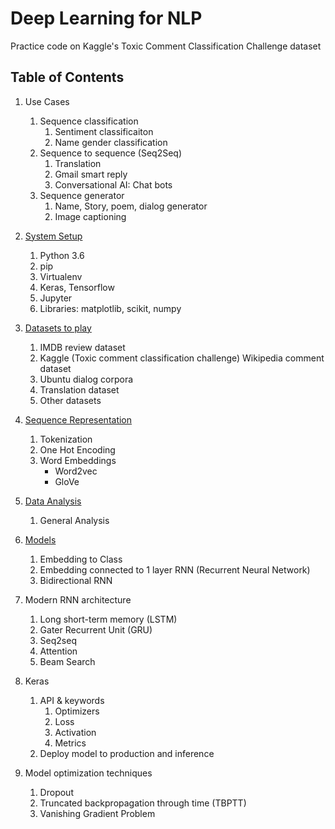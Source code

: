 # Deep Learning for NLP

Practice code on Kaggle's Toxic Comment Classification Challenge dataset

## Table of Contents

1. Use Cases
    1. Sequence classification
        1. Sentiment classificaiton
        2. Name gender classification
    2. Sequence to sequence (Seq2Seq)
        1. Translation
        2. Gmail smart reply
        3. Conversational AI: Chat bots
    3. Sequence generator
        1. Name, Story, poem, dialog generator
        2. Image captioning

2. [System Setup](SETUP.md)
    1. Python 3.6
    2. pip
    3. Virtualenv
    4. Keras, Tensorflow
    5. Jupyter
    6. Libraries: matplotlib, scikit, numpy

3. [Datasets to play](DATASET.md)
    1. IMDB review dataset
    2. Kaggle (Toxic comment classification challenge) Wikipedia comment dataset
    3. Ubuntu dialog corpora
    4. Translation dataset
    5. Other datasets

4. [Sequence Representation](SequenceRepresentation.ipynb)
    1. Tokenization
    2. One Hot Encoding
    3. Word Embeddings
        * Word2vec
        * GloVe

5. [Data Analysis](DataAnalysis.ipynb)
    1. General Analysis

6. [Models](Models.ipynb)
    1. Embedding to Class
    2. Embedding connected to 1 layer RNN (Recurrent Neural Network)
    3. Bidirectional RNN

7. Modern RNN architecture
    1. Long short-term memory (LSTM)
    2. Gater Recurrent Unit (GRU)
    3. Seq2seq
    4. Attention
    5. Beam Search 

8. Keras
    1. API & keywords
        1. Optimizers
        2. Loss
        3. Activation
        4. Metrics
    2. Deploy model to production and inference

9. Model optimization techniques
    1. Dropout
    2. Truncated backpropagation through time (TBPTT)
    3. Vanishing Gradient Problem